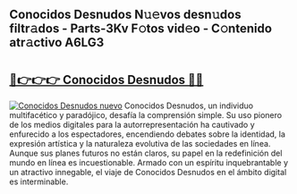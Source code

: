 ## Conocidos Desnudos N𝚞𝚎vos desn𝚞dos filtr𝚊dos - Parts-3Kv F𝚘tos vid𝚎o - C𝚘ntenido atr𝚊ctivo A6LG3

# <h2><a href="http://mb19o05.tromn.icu/?c=Conocidos+Desnudos">🔗👉👉👉 Conocidos Desnudos 🔗🔗</a></h2>

[![Conocidos Desnudos nuevo](https://i.imgur.com/pEAQMta.gif)](http://mb19o05.tromn.icu/?c=Conocidos+Desnudos)
Conocidos Desnudos, un individuo multifacético y paradójico, desafía la comprensión simple. Su uso pionero de los medios digitales para la autorrepresentación ha cautivado y enfurecido a los espectadores, encendiendo debates sobre la identidad, la expresión artística y la naturaleza evolutiva de las sociedades en línea. Aunque sus planes futuros no están claros, su papel en la redefinición del mundo en línea es incuestionable. Armado con un espíritu inquebrantable y un atractivo innegable, el viaje de Conocidos Desnudos en el ámbito digital es interminable.
